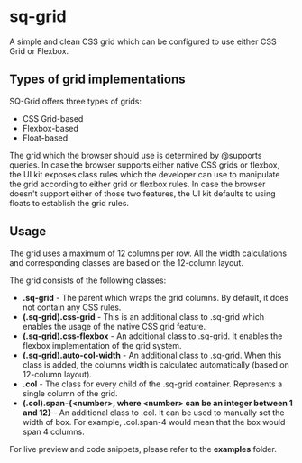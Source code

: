 # sq-grid
A simple and clean CSS grid which can be configured to use either CSS Grid or Flexbox.

## Types of grid implementations
SQ-Grid offers three types of grids:

* CSS Grid-based
* Flexbox-based
* Float-based

The grid which the browser should use is determined by @supports queries. In case the browser supports either native CSS grids or flexbox, the UI kit exposes class rules which the developer can use to manipulate the grid according to either grid or flexbox rules. In case the browser doesn't support either of those two features, the UI kit defaults to using floats to establish the grid rules.

## Usage
The grid uses a maximum of 12 columns per row. All the width calculations and corresponding classes are based on the 12-column layout.

The grid consists of the following classes:

* <b>.sq-grid</b> - The parent which wraps the grid columns. By default, it does not contain any CSS rules.
* <b>(.sq-grid).css-grid</b> - This is an additional class to .sq-grid which enables the usage of the native CSS grid feature.
* <b>(.sq-grid).css-flexbox</b> - An additional class to .sq-grid. It enables the flexbox implementation of the grid system.
* <b>(.sq-grid).auto-col-width</b> - An additional class to .sq-grid. When this class is added, the columns width is calculated automatically (based on 12-column layout).
* <b>.col</b> - The class for every child of the .sq-grid container. Represents a single column of the grid.
* <b>(.col).span-{<number\>, where <number\> can be an integer between 1 and 12}</b> - An additional class to .col. It can be used to manually set the width of box. For example, .col.span-4 would mean that the box would span 4 columns.
  
For live preview and code snippets, please refer to the <b>examples</b> folder.
